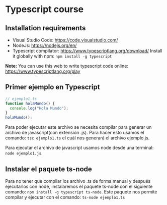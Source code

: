 # Typescript course

## Installation requirements

- Visual Studio Code: https://code.visualstudio.com/  
- NodeJs: https://nodejs.org/en/  
- Typescript compilator: https://www.typescriptlang.org/download/
  Install it globally with npm: `npm install -g typescript`

**Note:** You can use this web to write typescript code online: https://www.typescriptlang.org/play

## Primer ejemplo en Typescript

```typescript
// ejemplo1.ts
function holaMundo() {
  console.log("Hola Mundo");
}
holaMundo();
```
Para poder ejecutar este archivo se necesita compilar para generar un archivo
de javascript(con extensión .js). Para hacer esto usamos el
comando: `tsc ejemplo1.ts` el cuál nos generará el archivo ejemplo.js.

Para ejecutar el archivo de javascript usamos node desde una
terminal: `node ejemplo1.js`.

## Instalar el paquete ts-node

Para no tener que compilar los archivo .ts de forma manual y después
ejecutarlos con node, instalaremos el paquete ts-node con el siguiente
comando: `npm install -g typescript ts-node`. Este paquete nos permite compilar
y ejecutar con el comando: `ts-node ejemplo1.ts`

